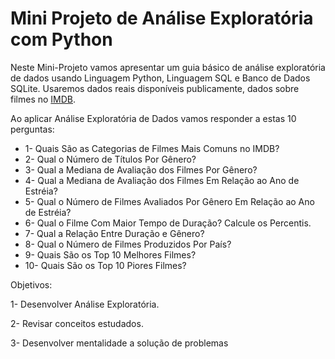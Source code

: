 # Mini Projeto de Análise Exploratória com Python
 
 Neste Mini-Projeto vamos apresentar um guia básico de análise exploratória de dados usando Linguagem Python, Linguagem SQL e Banco de Dados SQLite. Usaremos dados reais disponíveis publicamente, dados sobre filmes no [IMDB](https://www.imdb.com/interfaces/).


 Ao aplicar Análise Exploratória de Dados vamos responder a estas 10 perguntas:

- 1- Quais São as Categorias de Filmes Mais Comuns no IMDB?
- 2- Qual o Número de Títulos Por Gênero?
- 3- Qual a Mediana de Avaliação dos Filmes Por Gênero?
- 4- Qual a Mediana de Avaliação dos Filmes Em Relação ao Ano de Estréia?
- 5- Qual o Número de Filmes Avaliados Por Gênero Em Relação ao Ano de Estréia?
- 6- Qual o Filme Com Maior Tempo de Duração? Calcule os Percentis.
- 7- Qual a Relação Entre Duração e Gênero?
- 8- Qual o Número de Filmes Produzidos Por País?
- 9- Quais São os Top 10 Melhores Filmes?
- 10- Quais São os Top 10 Piores Filmes?

 Objetivos:

  1- Desenvolver Análise Exploratória.

  2- Revisar conceitos estudados.
  
  3- Desenvolver mentalidade a solução de problemas
 
